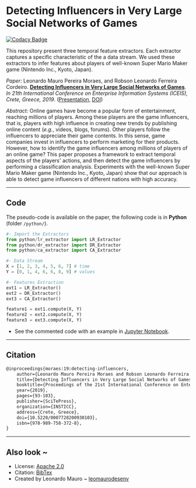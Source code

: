 # Detecting Influencers in Very Large Social Networks of Games

[![Codacy Badge](https://api.codacy.com/project/badge/Grade/1dce6011250d440bbb1ddec95d02886d)](https://www.codacy.com/app/leomaurodesenv/paper-2019-iceis?utm_source=github.com&amp;utm_medium=referral&amp;utm_content=leomaurodesenv/paper-2019-iceis&amp;utm_campaign=Badge_Grade)

This repository present three temporal feature extractors. Each extractor captures a specific characteristic of the a data stream. We used these extractors to infer features about players of well-known Super Mario Maker game (Nintendo Inc., Kyoto, Japan).   

_Paper:_ Leonardo Mauro Pereira Moraes, and Robson Leonardo Ferreira Cordeiro. **[Detecting Influencers in Very Large Social Networks of Games](https://doi.org/10.5220/0007728200930103)**. _In 21th International Conference on Enterprise Information Systems (ICEIS), Crete, Greece, 2019_. ([Presentation](presentation.pdf), [DOI](https://doi.org/10.5220/0007728200930103))   
   
_Abstract:_ Online games have become a popular form of entertainment, reaching millions of players. Among these players are the game influencers, that is, players with high influence in creating new trends by publishing online content (_e.g._, videos, blogs, forums). Other players follow the influencers to appreciate their game contents. In this sense, game companies invest in influencers to perform marketing for their products. However, how to identify the game influencers among millions of players of an online game? This paper proposes a framework to extract temporal aspects of the players' actions, and then detect the game influencers by performing a classification analysis. Experiments with the well-known Super Mario Maker game (Nintendo Inc., Kyoto, Japan) show that our approach is able to detect game influencers of different nations with high accuracy.   
   
---
## Code

The pseudo-code is available on the paper, the following code is in **Python** (folder `/python/`).   

```python
#- Import the Extractors
from python/lr_extractor import LR_Extractor
from python/dr_extractor import DR_Extractor
from python/ca_extractor import CA_Extractor

#- Data Stream
X = [1, 2, 3, 4, 5, 6, 7] # time
Y = [0, 1, 4, 6, 6, 8, 9] # values

#- Features Extraction
ext1 = LR_Extractor()
ext2 = DR_Extractor()
ext3 = CA_Extractor()

feature1 = ext1.compute(X, Y)
feature2 = ext2.compute(X, Y)
feature3 = ext3.compute(X, Y)
```
   
-   See the commented code with an example in [Jupyter Notebook](jupyter/6-feature-extractors-example.ipynb).
   
---
## Citation

```tex
@inproceedings{moraes:19:detecting-influencers,
    author={Leonardo Mauro Pereira Moraes and Robson Leonardo Ferreira Cordeiro},
    title={Detecting Influencers in Very Large Social Networks of Games},
    booktitle={Proceedings of the 21st International Conference on Enterprise Information Systems - Volume 1: ICEIS,},
    year={2019},
    pages={93-103},
    publisher={SciTePress},
    organization={INSTICC},
    address={Crete, Greece},
    doi={10.5220/0007728200930103},
    isbn={978-989-758-372-8},
}
```

---
## Also look ~

-   License: [Apache 2.0](LICENSE)
-   Citation: [BibTex](citation.bib)
-   Created by Leonardo Mauro ~ [leomaurodesenv](https://github.com/leomaurodesenv/)

